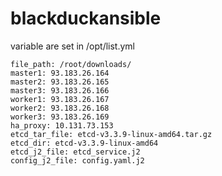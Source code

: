 # blackduckansible

variable are set in /opt/list.yml
```
file_path: /root/downloads/
master1: 93.183.26.164
master2: 93.183.26.165
master3: 93.183.26.166
worker1: 93.183.26.167
worker2: 93.183.26.168
worker3: 93.183.26.169
ha_proxy: 10.131.73.153
etcd_tar_file: etcd-v3.3.9-linux-amd64.tar.gz
etcd_dir: etcd-v3.3.9-linux-amd64
etcd_j2_file: etcd_service.j2
config_j2_file: config.yaml.j2
```
